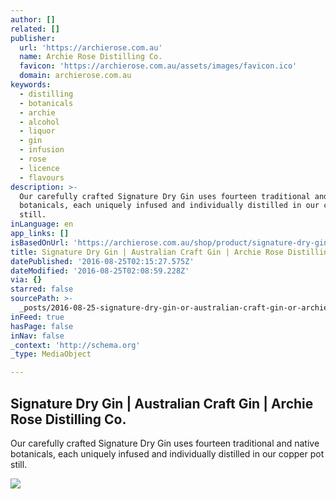 ```yaml
---
author: []
related: []
publisher:
  url: 'https://archierose.com.au'
  name: Archie Rose Distilling Co.
  favicon: 'https://archierose.com.au/assets/images/favicon.ico'
  domain: archierose.com.au
keywords:
  - distilling
  - botanicals
  - archie
  - alcohol
  - liquor
  - gin
  - infusion
  - rose
  - licence
  - flavours
description: >-
  Our carefully crafted Signature Dry Gin uses fourteen traditional and native
  botanicals, each uniquely infused and individually distilled in our copper pot
  still.
inLanguage: en
app_links: []
isBasedOnUrl: 'https://archierose.com.au/shop/product/signature-dry-gin'
title: Signature Dry Gin | Australian Craft Gin | Archie Rose Distilling Co.
datePublished: '2016-08-25T02:15:27.575Z'
dateModified: '2016-08-25T02:08:59.228Z'
via: {}
starred: false
sourcePath: >-
  _posts/2016-08-25-signature-dry-gin-or-australian-craft-gin-or-archie-rose-disti.md
inFeed: true
hasPage: false
inNav: false
_context: 'http://schema.org'
_type: MediaObject

---
```

<article style=""><h1>Signature Dry Gin | Australian Craft Gin | Archie Rose Distilling Co.</h1><p>Our carefully crafted Signature Dry Gin uses fourteen traditional and native botanicals, each uniquely infused and individually distilled in our copper pot still.</p><img src="https://archierose.com.au/media/cache/16984bac60472bc5d5aba3bc04c5b26a1aad8ac9.png" /></article>